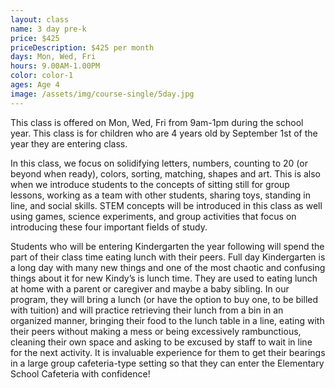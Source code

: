 ```yaml
---
layout: class
name: 3 day pre-k
price: $425
priceDescription: $425 per month
days: Mon, Wed, Fri
hours: 9.00AM-1.00PM
color: color-1
ages: Age 4
image: /assets/img/course-single/5day.jpg
---
```


This class is offered on Mon, Wed, Fri from 9am-1pm during the school year. This class is for children who are 4 years old by September 1st of the year they are entering class. 

In this class, we focus on solidifying letters, numbers, counting to 20 (or beyond when ready), colors, sorting, matching, shapes and art. This is also when we introduce students to the concepts of sitting still for group lessons, working as a team with other students, sharing toys, standing in line, and social skills. STEM concepts will be introduced in this class as well using games, science experiments, and group activities that focus on introducing these four important fields of study. 

Students who will be entering Kindergarten the year following will spend the part of their class time eating lunch with their peers. Full day Kindergarten is a long day with many new things and one of the most chaotic and confusing things about it for new Kindy’s is lunch time. They are used to eating lunch at home with a parent or caregiver and maybe a baby sibling. In our program, they will bring a lunch (or have the option to buy one, to be billed with tuition) and will practice retrieving their lunch from a bin in an organized manner, bringing their food to the lunch table in a line, eating with their peers without making a mess or being excessively rambunctious, cleaning their own space and asking to be excused by staff to wait in line for the next activity. It is invaluable experience for them to get their bearings in a large group cafeteria-type setting so that they can enter the Elementary School Cafeteria with confidence! 
